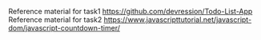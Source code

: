 Reference material for task1
https://github.com/devression/Todo-List-App
Reference material for task2
https://www.javascripttutorial.net/javascript-dom/javascript-countdown-timer/
